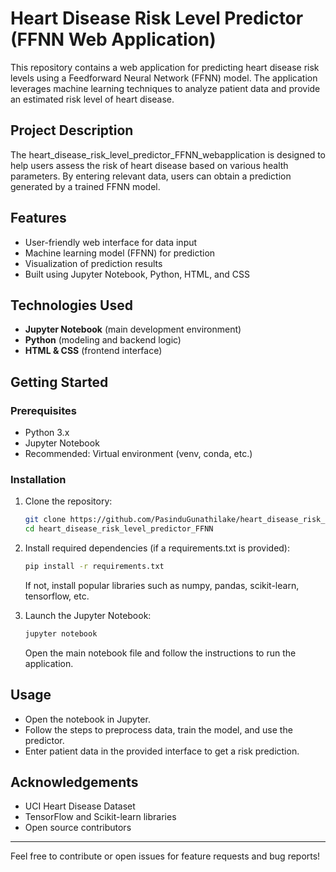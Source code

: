 # Heart Disease Risk Level Predictor (FFNN Web Application)

This repository contains a web application for predicting heart disease risk levels using a Feedforward Neural Network (FFNN) model. The application leverages machine learning techniques to analyze patient data and provide an estimated risk level of heart disease.

## Project Description

The heart_disease_risk_level_predictor_FFNN_webapplication is designed to help users assess the risk of heart disease based on various health parameters. By entering relevant data, users can obtain a prediction generated by a trained FFNN model.

## Features

- User-friendly web interface for data input
- Machine learning model (FFNN) for prediction
- Visualization of prediction results
- Built using Jupyter Notebook, Python, HTML, and CSS

## Technologies Used

- **Jupyter Notebook** (main development environment)
- **Python** (modeling and backend logic)
- **HTML & CSS** (frontend interface)

## Getting Started

### Prerequisites

- Python 3.x
- Jupyter Notebook
- Recommended: Virtual environment (venv, conda, etc.)

### Installation

1. Clone the repository:
    ```bash
    git clone https://github.com/PasinduGunathilake/heart_disease_risk_level_predictor_FFNN.git
    cd heart_disease_risk_level_predictor_FFNN
    ```

2. Install required dependencies (if a requirements.txt is provided):
    ```bash
    pip install -r requirements.txt
    ```
    If not, install popular libraries such as numpy, pandas, scikit-learn, tensorflow, etc.

3. Launch the Jupyter Notebook:
    ```bash
    jupyter notebook
    ```
    Open the main notebook file and follow the instructions to run the application.

## Usage

- Open the notebook in Jupyter.
- Follow the steps to preprocess data, train the model, and use the predictor.
- Enter patient data in the provided interface to get a risk prediction.


## Acknowledgements

- UCI Heart Disease Dataset
- TensorFlow and Scikit-learn libraries
- Open source contributors

---

Feel free to contribute or open issues for feature requests and bug reports!
